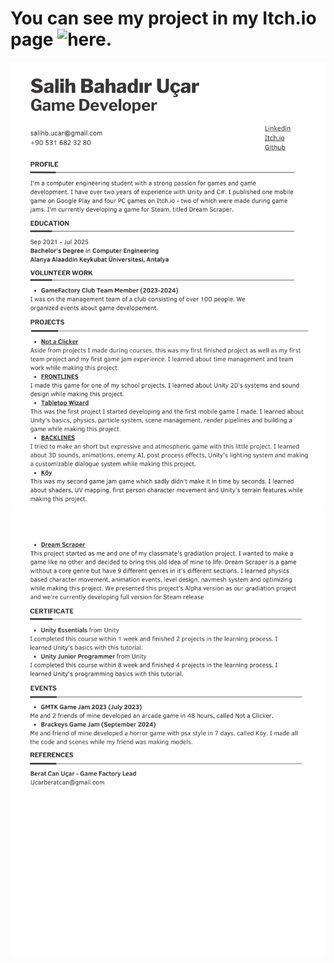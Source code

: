 #  You can see my project in my Itch.io page ![here](https://psben2.itch.io/).
![CV1](CV-1.png)
![CV2](CV-2.png)
